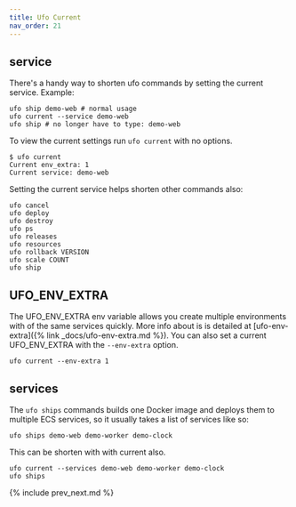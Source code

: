 ```yaml
---
title: Ufo Current
nav_order: 21
---
```


## service

There's a handy way to shorten ufo commands by setting the current service.  Example:

    ufo ship demo-web # normal usage
    ufo current --service demo-web
    ufo ship # no longer have to type: demo-web

To view the current settings run `ufo current` with no options.

    $ ufo current
    Current env_extra: 1
    Current service: demo-web

Setting the current service helps shorten other commands also:

    ufo cancel
    ufo deploy
    ufo destroy
    ufo ps
    ufo releases
    ufo resources
    ufo rollback VERSION
    ufo scale COUNT
    ufo ship

## UFO_ENV_EXTRA

The UFO_ENV_EXTRA env variable allows you create multiple environments with of the same services quickly.  More info about is is detailed at [ufo-env-extra]({% link _docs/ufo-env-extra.md %}).  You can also set a current UFO_ENV_EXTRA with the `--env-extra` option.

    ufo current --env-extra 1

## services

The `ufo ships` commands builds one Docker image and deploys them to multiple ECS services, so it usually takes a list of services like so:

    ufo ships demo-web demo-worker demo-clock

This can be shorten with with current also.

    ufo current --services demo-web demo-worker demo-clock
    ufo ships

{% include prev_next.md %}